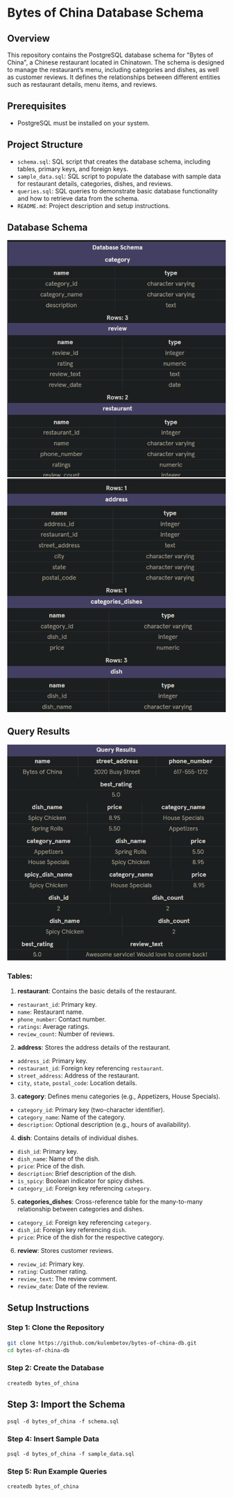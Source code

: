 # Bytes of China Database Schema

## Overview

This repository contains the PostgreSQL database schema for "Bytes of China", a Chinese restaurant located in Chinatown. The schema is designed to manage the restaurant’s menu, including categories and dishes, as well as customer reviews. It defines the relationships between different entities such as restaurant details, menu items, and reviews.

## Prerequisites

- PostgreSQL must be installed on your system.

## Project Structure

- `schema.sql`: SQL script that creates the database schema, including tables, primary keys, and foreign keys.
- `sample_data.sql`: SQL script to populate the database with sample data for restaurant details, categories, dishes, and reviews.
- `queries.sql`: SQL queries to demonstrate basic database functionality and how to retrieve data from the schema.
- `README.md`: Project description and setup instructions.

## Database Schema
![img_1.png](img_1.png)
![img_2.png](img_2.png)

## Query Results
![img.png](img.png)

### Tables:

1. **restaurant**: Contains the basic details of the restaurant.
  - `restaurant_id`: Primary key.
  - `name`: Restaurant name.
  - `phone_number`: Contact number.
  - `ratings`: Average ratings.
  - `review_count`: Number of reviews.

2. **address**: Stores the address details of the restaurant.
  - `address_id`: Primary key.
  - `restaurant_id`: Foreign key referencing `restaurant`.
  - `street_address`: Address of the restaurant.
  - `city`, `state`, `postal_code`: Location details.

3. **category**: Defines menu categories (e.g., Appetizers, House Specials).
  - `category_id`: Primary key (two-character identifier).
  - `category_name`: Name of the category.
  - `description`: Optional description (e.g., hours of availability).

4. **dish**: Contains details of individual dishes.
  - `dish_id`: Primary key.
  - `dish_name`: Name of the dish.
  - `price`: Price of the dish.
  - `description`: Brief description of the dish.
  - `is_spicy`: Boolean indicator for spicy dishes.
  - `category_id`: Foreign key referencing `category`.

5. **categories_dishes**: Cross-reference table for the many-to-many relationship between categories and dishes.
  - `category_id`: Foreign key referencing `category`.
  - `dish_id`: Foreign key referencing `dish`.
  - `price`: Price of the dish for the respective category.

6. **review**: Stores customer reviews.
  - `review_id`: Primary key.
  - `rating`: Customer rating.
  - `review_text`: The review comment.
  - `review_date`: Date of the review.

## Setup Instructions

### Step 1: Clone the Repository

```bash
git clone https://github.com/kulembetov/bytes-of-china-db.git
cd bytes-of-china-db
```

### Step 2: Create the Database

```
createdb bytes_of_china
```

## Step 3: Import the Schema

```
psql -d bytes_of_china -f schema.sql

```

### Step 4: Insert Sample Data

```
psql -d bytes_of_china -f sample_data.sql
```

### Step 5: Run Example Queries

```
createdb bytes_of_china
```
